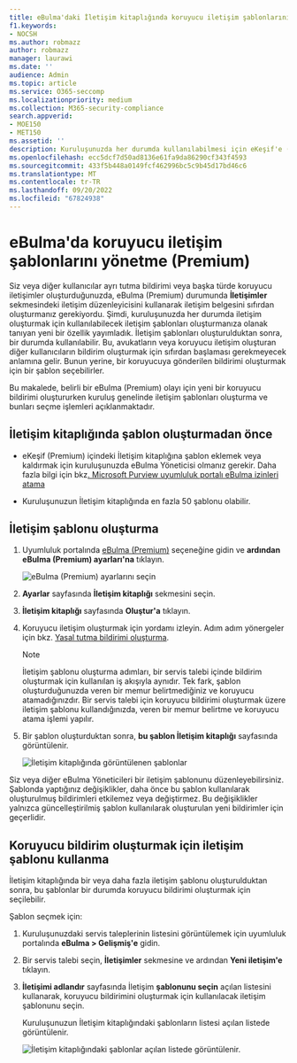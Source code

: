 ```yaml
---
title: eBulma'daki İletişim kitaplığında koruyucu iletişim şablonlarını yönetme (Premium)
f1.keywords:
- NOCSH
ms.author: robmazz
author: robmazz
manager: laurawi
ms.date: ''
audience: Admin
ms.topic: article
ms.service: O365-seccomp
ms.localizationpriority: medium
ms.collection: M365-security-compliance
search.appverid:
- MOE150
- MET150
ms.assetid: ''
description: Kuruluşunuzda her durumda kullanılabilmesi için eKeşif'e (Premium) koruyucu iletişim şablonları (bekletme bildirimi şablonu gibi) ekleyebilirsiniz.
ms.openlocfilehash: ecc5dcf7d50ad8136e61fa9da86290cf343f4593
ms.sourcegitcommit: 433f5b448a0149fcf462996bc5c9b45d17bd46c6
ms.translationtype: MT
ms.contentlocale: tr-TR
ms.lasthandoff: 09/20/2022
ms.locfileid: "67824938"
---
```

# <a name="manage-custodian-communications-templates-in-ediscovery-premium"></a>eBulma'da koruyucu iletişim şablonlarını yönetme (Premium)

Siz veya diğer kullanıcılar ayrı tutma bildirimi veya başka türde koruyucu iletişimler oluşturduğunuzda, eBulma (Premium) durumunda **İletişimler** sekmesindeki iletişim düzenleyicisini kullanarak iletişim belgesini sıfırdan oluşturmanız gerekiyordu. Şimdi, kuruluşunuzda her durumda iletişim oluşturmak için kullanılabilecek iletişim şablonları oluşturmanıza olanak tanıyan yeni bir özellik yayımladık. İletişim şablonları oluşturulduktan sonra, bir durumda kullanılabilir. Bu, avukatların veya koruyucu iletişim oluşturan diğer kullanıcıların bildirim oluşturmak için sıfırdan başlaması gerekmeyecek anlamına gelir. Bunun yerine, bir koruyucuya gönderilen bildirimi oluşturmak için bir şablon seçebilirler.

Bu makalede, belirli bir eBulma (Premium) olayı için yeni bir koruyucu bildirimi oluştururken kuruluş genelinde iletişim şablonları oluşturma ve bunları seçme işlemleri açıklanmaktadır.

## <a name="before-you-create-templates-in-the-communications-library"></a>İletişim kitaplığında şablon oluşturmadan önce

- eKeşif (Premium) içindeki İletişim kitaplığına şablon eklemek veya kaldırmak için kuruluşunuzda eBulma Yöneticisi olmanız gerekir. Daha fazla bilgi için bkz[. Microsoft Purview uyumluluk portalı eBulma izinleri atama](assign-ediscovery-permissions.md)  

- Kuruluşunuzun İletişim kitaplığında en fazla 50 şablonu olabilir.

## <a name="create-a-communications-template"></a>İletişim şablonu oluşturma

1. Uyumluluk portalında [eBulma (Premium)](https://go.microsoft.com/fwlink/p/?linkid=2173764) seçeneğine gidin ve **ardından eBulma (Premium) ayarları'na** tıklayın.

   ![eBulma (Premium) ayarlarını seçin](..\media\HistoricalVersions1.png)

2. **Ayarlar** sayfasında **İletişim kitaplığı** sekmesini seçin.

3. **İletişim kitaplığı** sayfasında **Oluştur'a** tıklayın.

4. Koruyucu iletişim oluşturmak için yordamı izleyin. Adım adım yönergeler için bkz. [Yasal tutma bildirimi oluşturma](create-hold-notification.md).

   > [!NOTE]
   > İletişim şablonu oluşturma adımları, bir servis talebi içinde bildirim oluşturmak için kullanılan iş akışıyla aynıdır. Tek fark, şablon oluşturduğunuzda veren bir memur belirtmediğiniz ve koruyucu atamadığınızdır. Bir servis talebi için koruyucu bildirimi oluşturmak üzere iletişim şablonu kullandığınızda, veren bir memur belirtme ve koruyucu atama işlemi yapılır.

5. Bir şablon oluşturduktan sonra, **bu şablon İletişim kitaplığı** sayfasında görüntülenir.

   ![İletişim kitaplığında görüntülenen şablonlar](..\media\AeDCommunicationsLibrary1.png)

Siz veya diğer eBulma Yöneticileri bir iletişim şablonunu düzenleyebilirsiniz. Şablonda yaptığınız değişiklikler, daha önce bu şablon kullanılarak oluşturulmuş bildirimleri etkilemez veya değiştirmez. Bu değişiklikler yalnızca güncelleştirilmiş şablon kullanılarak oluşturulan yeni bildirimler için geçerlidir.

## <a name="use-a-communications-template-to-create-a-custodian-notification"></a>Koruyucu bildirim oluşturmak için iletişim şablonu kullanma

İletişim kitaplığında bir veya daha fazla iletişim şablonu oluşturulduktan sonra, bu şablonlar bir durumda koruyucu bildirimi oluşturmak için seçilebilir.

Şablon seçmek için:

1. Kuruluşunuzdaki servis taleplerinin listesini görüntülemek için uyumluluk portalında **eBulma > Gelişmiş'e** gidin.

2. Bir servis talebi seçin, **İletişimler** sekmesine ve ardından **Yeni iletişim'e** tıklayın.

3. **İletişimi adlandır** sayfasında İletişim **şablonunu seçin** açılan listesini kullanarak, koruyucu bildirimini oluşturmak için kullanılacak iletişim şablonunu seçin.

   Kuruluşunuzun İletişim kitaplığındaki şablonların listesi açılan listede görüntülenir.

   ![İletişim kitaplığındaki şablonlar açılan listede görüntülenir.](..\media\AeDCommunicationsTemplates1.png)
